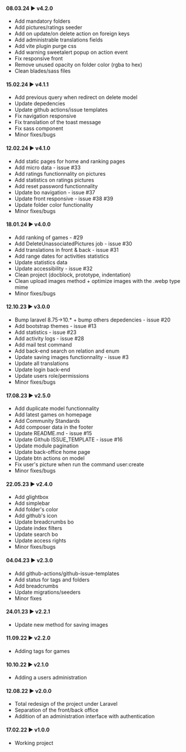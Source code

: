 #### **08.03.24 ► v4.2.0**

-   Add mandatory folders
-   Add pictures/ratings seeder
-   Add on update/on delete action on foreign keys
-   Add administrable translations fields
-   Add vite plugin purge css
-   Add warning sweetalert popup on action event
-   Fix responsive front
-   Remove unused opacity on folder color (rgba to hex)
-   Clean blades/sass files

#### **15.02.24 ► v4.1.1**

-   Add previous query when redirect on delete model
-   Update depedencies
-   Update github actions/issue templates
-   Fix navigation responsive
-   Fix translation of the toast message
-   Fix sass component
-   Minor fixes/bugs

#### **12.02.24 ► v4.1.0**

-   Add static pages for home and ranking pages
-   Add micro data - issue #33
-   Add ratings functionnality on pictures
-   Add statistics on ratings pictures
-   Add reset password functionnality
-   Update bo navigation - issue #37
-   Update front responsive - issue #38 #39
-   Update folder color functionality
-   Minor fixes/bugs

#### **18.01.24 ► v4.0.0**

-   Add ranking of games - #29
-   Add DeleteUnassociatedPictures job - issue #30
-   Add translations in front & back - issue #31
-   Add range dates for activities statistics
-   Update statistics data
-   Update accessibility - issue #32
-   Clean project (docblock, prototype, indentation)
-   Clean upload images method + optimize images with the .webp type mime
-   Minor fixes/bugs

#### **12.10.23 ► v3.0.0**

-   Bump laravel 8.75->10.\* + bump others depedencies - issue #20
-   Add bootstrap themes - issue #13
-   Add statistics - issue #23
-   Add activity logs - issue #28
-   Add mail test command
-   Add back-end search on relation and enum
-   Update saving images functionnality - issue #3
-   Update all translations
-   Update login back-end
-   Update users role/permissions
-   Minor fixes/bugs

#### **17.08.23 ► v2.5.0**

-   Add duplicate model functionnality
-   Add latest games on homepage
-   Add Community Standards
-   Add composer data in the footer
-   Update README.md - issue #15
-   Update Github ISSUE_TEMPLATE - issue #16
-   Update module pagination
-   Update back-office home page
-   Update btn actions on model
-   Fix user's picture when run the command user:create
-   Minor fixes/bugs

#### **22.05.23 ► v2.4.0**

-   Add glightbox
-   Add simplebar
-   Add folder's color
-   Add github's icon
-   Update breadcrumbs bo
-   Update index filters
-   Update search bo
-   Update access rights
-   Minor fixes/bugs

#### **04.04.23 ► v2.3.0**

-   Add github-actions/github-issue-templates
-   Add status for tags and folders
-   Add breadcrumbs
-   Update migrations/seeders
-   Minor fixes

#### **24.01.23 ► v2.2.1**

-   Update new method for saving images

#### **11.09.22 ► v2.2.0**

-   Adding tags for games

#### **10.10.22 ► v2.1.0**

-   Adding a users administration

#### **12.08.22 ► v2.0.0**

-   Total redesign of the project under Laravel
-   Separation of the front/back office
-   Addition of an administration interface with authentication

#### **17.02.22 ► v1.0.0**

-   Working project
